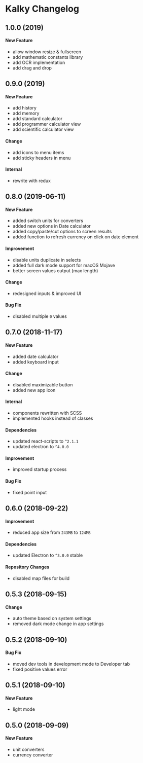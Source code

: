# Kalky Changelog

## 1.0.0 (2019)
#### New Feature
- allow window resize & fullscreen
- add mathematic constants library
- add OCR implementation
- add drag and drop

## 0.9.0 (2019)
#### New Feature
- add history
- add memory
- add standard calculator
- add programmer calculator view
- add scientific calculator view

#### Change
- add icons to menu items
- add sticky headers in menu

#### Internal
- rewrite with redux

## 0.8.0 (2019-06-11)
#### New Feature
- added switch units for converters
- added new options in Date calculator
- added copy/paste/cut options to screen results
- added function to refresh currency on click on date element

#### Improvement
- disable units duplicate in selects
- added full dark mode support for macOS Mojave
- better screen values output (max length)

#### Change
- redesigned inputs & improved UI

#### Bug Fix
- disabled multiple `0` values

## 0.7.0 (2018-11-17)
#### New Feature
- added date calculator
- added keyboard input

#### Change
- disabled maximizable button
- added new app icon

#### Internal
- components rewritten with SCSS
- implemented hooks instead of classes

#### Dependencies
- updated react-scripts to `^2.1.1`
- updated electron to `^4.0.0`

#### Improvement
- improved startup process

#### Bug Fix
- fixed point input

## 0.6.0 (2018-09-22)
#### Improvement
- reduced app size from `243MB` to `124MB`

#### Dependencies
- updated Electron to `^3.0.0` stable

#### Repository Changes
- disabled map files for build

## 0.5.3 (2018-09-15)
#### Change
- auto theme based on system settings
- removed dark mode change in app settings

## 0.5.2 (2018-09-10)
#### Bug Fix
- moved dev tools in development mode to Developer tab
- fixed positive values error

## 0.5.1 (2018-09-10)
#### New Feature
- light mode

## 0.5.0 (2018-09-09)
#### New Feature
- unit converters
- currency converter

